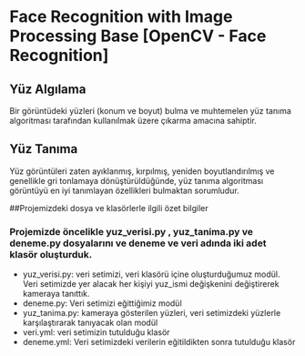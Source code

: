 # Face Recognition with Image Processing Base [OpenCV - Face Recognition]

## Yüz Algılama 
Bir görüntüdeki yüzleri (konum ve boyut) bulma ve muhtemelen yüz tanıma algoritması tarafından kullanılmak üzere çıkarma amacına sahiptir.

## Yüz Tanıma
Yüz görüntüleri zaten ayıklanmış, kırpılmış, yeniden boyutlandırılmış ve genellikle gri tonlamaya dönüştürüldüğünde, yüz tanıma algoritması görüntüyü en iyi tanımlayan özellikleri bulmaktan sorumludur.

##Projemizdeki dosya ve klasörlerle ilgili özet bilgiler

### Projemizde öncelikle yuz_verisi.py , yuz_tanima.py ve deneme.py dosyalarını ve deneme ve veri adında iki adet klasör oluşturduk.

-	yuz_verisi.py: veri setimizi, veri klasörü içine oluşturduğumuz modül.
Veri setimizde yer alacak her kişiyi yuz_ismi değişkenini değiştirerek  kameraya tanıttık.
-	deneme.py: Veri setimizi eğittiğimiz modül
-	yuz_tanima.py: kameraya gösterilen yüzleri, veri setimizdeki yüzlerle karşılaştırarak tanıyacak olan modül
-	veri.yml: veri setimizin tutulduğu klasör
-	deneme.yml: Veri setimizdeki verilerin eğitildikten sonra tutulduğu klasör
